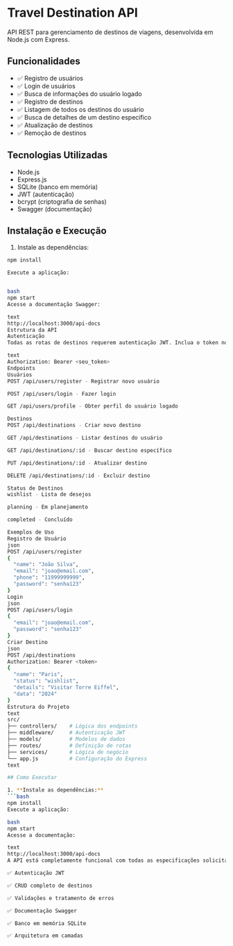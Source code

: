 # Travel Destination API

API REST para gerenciamento de destinos de viagens, desenvolvida em Node.js com Express.

## Funcionalidades

- ✅ Registro de usuários
- ✅ Login de usuários
- ✅ Busca de informações do usuário logado
- ✅ Registro de destinos
- ✅ Listagem de todos os destinos do usuário
- ✅ Busca de detalhes de um destino específico
- ✅ Atualização de destinos
- ✅ Remoção de destinos

## Tecnologias Utilizadas

- Node.js
- Express.js
- SQLite (banco em memória)
- JWT (autenticação)
- bcrypt (criptografia de senhas)
- Swagger (documentação)

## Instalação e Execução

1. Instale as dependências:
```bash
npm install

Execute a aplicação:


bash
npm start
Acesse a documentação Swagger:

text
http://localhost:3000/api-docs
Estrutura da API
Autenticação
Todas as rotas de destinos requerem autenticação JWT. Inclua o token no header:

text
Authorization: Bearer <seu_token>
Endpoints
Usuários
POST /api/users/register - Registrar novo usuário

POST /api/users/login - Fazer login

GET /api/users/profile - Obter perfil do usuário logado

Destinos
POST /api/destinations - Criar novo destino

GET /api/destinations - Listar destinos do usuário

GET /api/destinations/:id - Buscar destino específico

PUT /api/destinations/:id - Atualizar destino

DELETE /api/destinations/:id - Excluir destino

Status de Destinos
wishlist - Lista de desejos

planning - Em planejamento

completed - Concluído

Exemplos de Uso
Registro de Usuário
json
POST /api/users/register
{
  "name": "João Silva",
  "email": "joao@email.com",
  "phone": "11999999999",
  "password": "senha123"
}
Login
json
POST /api/users/login
{
  "email": "joao@email.com",
  "password": "senha123"
}
Criar Destino
json
POST /api/destinations
Authorization: Bearer <token>
{
  "name": "Paris",
  "status": "wishlist",
  "details": "Visitar Torre Eiffel",
  "data": "2024"
}
Estrutura do Projeto
text
src/
├── controllers/    # Lógica dos endpoints
├── middleware/     # Autenticação JWT
├── models/         # Modelos de dados
├── routes/         # Definição de rotas
├── services/       # Lógica de negócio
└── app.js          # Configuração do Express
text

## Como Executar

1. **Instale as dependências:**
```bash
npm install
Execute a aplicação:

bash
npm start
Acesse a documentação:

text
http://localhost:3000/api-docs
A API está completamente funcional com todas as especificações solicitadas:

✅ Autenticação JWT

✅ CRUD completo de destinos

✅ Validações e tratamento de erros

✅ Documentação Swagger

✅ Banco em memória SQLite

✅ Arquitetura em camadas